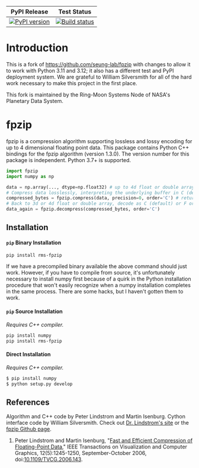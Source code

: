 | PyPI Release | Test Status |
| ------------ | ----------- |
| [![PyPI version](https://badge.fury.io/py/rms-fpzip.svg)](https://badge.fury.io/py/rms-fpzip) | [![Build status](https://img.shields.io/github/actions/workflow/status/SETI/rms-fpzip/run-tests.yml?branch=master)](https://github.com/SETI/rms-fpzip/actions) |

# Introduction

This is a fork of https://github.com/seung-lab/fpzip with changes to allow it to work
with Python 3.11 and 3.12; it also has a different test and PyPI deployment system.
We are grateful to William Silversmith for all of the hard work necessary to make this
project in the first place.

This fork is maintained by the Ring-Moon Systems Node of NASA's Planetary Data System.

# fpzip

fpzip is a compression algorithm supporting lossless and lossy encoding for up to 4 dimensional floating point data. This package contains Python C++ bindings for the fpzip algorithm (version 1.3.0). The version number for this package is independent. Python 3.7+ is supported.

```python
import fpzip
import numpy as np

data = np.array(..., dtype=np.float32) # up to 4d float or double array
# Compress data losslessly, interpreting the underlying buffer in C (default) or F order.
compressed_bytes = fpzip.compress(data, precision=0, order='C') # returns byte string
# Back to 3d or 4d float or double array, decode as C (default) or F order.
data_again = fpzip.decompress(compressed_bytes, order='C')
```

## Installation

#### `pip` Binary Installation

```bash
pip install rms-fpzip
```

If we have a precompiled binary available the above command should just work. However, if you have to compile from source, it's unfortunately necessary to install numpy first because of a quirk in the Python installation procedure that won't easily recognize when a numpy installation completes in the same process. There are some hacks, but I haven't gotten them to work.

#### `pip` Source Installation

*Requires C++ compiler.*

```bash
pip install numpy
pip install rms-fpzip
```

#### Direct Installation

*Requires C++ compiler.*

```bash
$ pip install numpy
$ python setup.py develop
```

## References

Algorithm and C++ code by Peter Lindstrom and Martin Isenburg. Cython interface code by William Silversmith. Check out [Dr. Lindstrom's site](https://computing.llnl.gov/projects/fpzip) or the [fpzip Github page](https://github.com/LLNL/fpzip).

1. Peter Lindstrom and Martin Isenburg, "[Fast and Efficient Compression of Floating-Point Data,](https://www.researchgate.net/publication/6715625_Fast_and_Efficient_Compression_of_Floating-Point_Data)" IEEE Transactions on Visualization and Computer Graphics, 12(5):1245-1250, September-October 2006, doi:[10.1109/TVCG.2006.143](http://dx.doi.org/10.1109/TVCG.2006.143).
